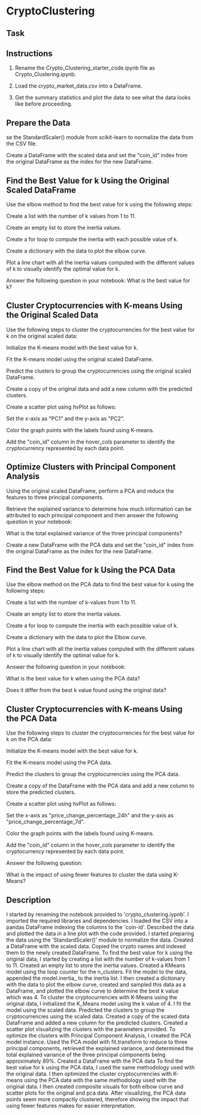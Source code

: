 # CryptoClustering

## Task

## Instructions

1. Rename the Crypto_Clustering_starter_code.ipynb file as Crypto_Clustering.ipynb.

2. Load the crypto_market_data.csv into a DataFrame.

3. Get the summary statistics and plot the data to see what the data looks like before proceeding.

## Prepare the Data

se the StandardScaler() module from scikit-learn to normalize the data from the CSV file.

Create a DataFrame with the scaled data and set the "coin_id" index from the original DataFrame as the index for the new DataFrame.

## Find the Best Value for k Using the Original Scaled DataFrame

Use the elbow method to find the best value for k using the following steps:

Create a list with the number of k values from 1 to 11.

Create an empty list to store the inertia values.

Create a for loop to compute the inertia with each possible value of k.

Create a dictionary with the data to plot the elbow curve.

Plot a line chart with all the inertia values computed with the different values of k to visually identify the optimal value for k.

Answer the following question in your notebook: What is the best value for k?

## Cluster Cryptocurrencies with K-means Using the Original Scaled Data

Use the following steps to cluster the cryptocurrencies for the best value for k on the original scaled data:

Initialize the K-means model with the best value for k.

Fit the K-means model using the original scaled DataFrame.

Predict the clusters to group the cryptocurrencies using the original scaled DataFrame.

Create a copy of the original data and add a new column with the predicted clusters.

Create a scatter plot using hvPlot as follows:

Set the x-axis as "PC1" and the y-axis as "PC2".

Color the graph points with the labels found using K-means.

Add the "coin_id" column in the hover_cols parameter to identify the cryptocurrency represented by each data point.

## Optimize Clusters with Principal Component Analysis

Using the original scaled DataFrame, perform a PCA and reduce the features to three principal components.

Retrieve the explained variance to determine how much information can be attributed to each principal component and then answer the following question in your notebook:

What is the total explained variance of the three principal components?

Create a new DataFrame with the PCA data and set the "coin_id" index from the original DataFrame as the index for the new DataFrame.

## Find the Best Value for k Using the PCA Data

Use the elbow method on the PCA data to find the best value for k using the following steps:

Create a list with the number of k-values from 1 to 11.

Create an empty list to store the inertia values.

Create a for loop to compute the inertia with each possible value of k.

Create a dictionary with the data to plot the Elbow curve.

Plot a line chart with all the inertia values computed with the different values of k to visually identify the optimal value for k.

Answer the following question in your notebook:

What is the best value for k when using the PCA data?

Does it differ from the best k value found using the original data?


## Cluster Cryptocurrencies with K-means Using the PCA Data

Use the following steps to cluster the cryptocurrencies for the best value for k on the PCA data:

Initialize the K-means model with the best value for k.

Fit the K-means model using the PCA data.

Predict the clusters to group the cryptocurrencies using the PCA data.

Create a copy of the DataFrame with the PCA data and add a new column to store the predicted clusters.

Create a scatter plot using hvPlot as follows:

Set the x-axis as "price_change_percentage_24h" and the y-axis as "price_change_percentage_7d".

Color the graph points with the labels found using K-means.

Add the "coin_id" column in the hover_cols parameter to identify the cryptocurrency represented by each data point.

Answer the following question:

What is the impact of using fewer features to cluster the data using K-Means?

## Description

I started by renaming the notebook provided to 'crypto_clustering.iypnb'. I imported the required libraries and dependencies. I loaded the CSV into a pandas DataFrame indexing the columns to the 'coin-id'. Described the data and plotted the data in a line plot with the code provided. I started preparing the data using the 'StandardScaler()' module to normalize the data. Created a DataFrame with the scaled data. Copied the crypto names and indexed them to the newly created DataFrame. To find the best value for k using the original data, I started by creating a list with the number of k-values from 1 to 11. Created an empty list to store the inertia values. Created a KMeans model using the loop counter for the n_clusters. Fit the model to the data, appended the model.inertia_ to the inertia list. I then created a dictionary with the data to plot the elbow curve, created and sampled this data as a DataFrame, and plotted the elbow curve to determine the best k value which was 4. To cluster the cryptocurrencies with K-Means using the original data, I initialized the K_Means model using the k value of 4. I fit the model using the scaled data. Predicted the clusters to group the cryptocurrencies using the scaled data. Created a copy of the scaled data DataFrame and added a new column for the predicted clusters. Created a scatter plot visualizing the clusters with the parameters provided. To optimize the clusters with Principal Component Analysis, I created the PCA model instance. Used the PCA model with fit.transform to reduce to three principal components, retrieved the explained variance, and determined the total explained variance of the three principal components being approximately 89%. Created a DataFrame with the PCA data To find the best value for k using the PCA data, I used the same methodology used with the original data. I then optimized the cluster cryptocurrencies with K-means using the PCA data with the same methodology used with the original data. I then created composite visuals for both elbow curve and scatter plots for the original and pca data. After visualizing, the PCA data points seem more compactly clustered, therefore showing the impact that using fewer features makes for easier interpretation.
